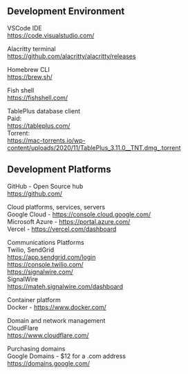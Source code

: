 ## Development Environment

VSCode IDE  
https://code.visualstudio.com/  

Alacritty terminal  
https://github.com/alacritty/alacritty/releases  

Homebrew CLI   
https://brew.sh/  

Fish shell  
https://fishshell.com/ 

TablePlus database client  
Paid:  
https://tableplus.com/   
Torrent:  
https://mac-torrents.io/wp-content/uploads/2020/11/TablePlus_3.11.0__TNT.dmg_.torrent  


## Development Platforms  

GitHub - Open Source hub  
https://github.com/   

Cloud platforms, services, servers  
Google Cloud - https://console.cloud.google.com/   
Microsoft Azure - https://portal.azure.com/   
Vercel - https://vercel.com/dashboard   

Communications Platforms  
Twilio, SendGrid  
https://app.sendgrid.com/login   
https://console.twilio.com/   
https://signalwire.com/   
SignalWire  
https://mateh.signalwire.com/dashboard   

Container platform  
Docker - https://www.docker.com/   

Domain and network management  
CloudFlare  
https://www.cloudflare.com/   

Purchasing domains  
Google Domains - $12 for a .com address  
https://domains.google.com/   